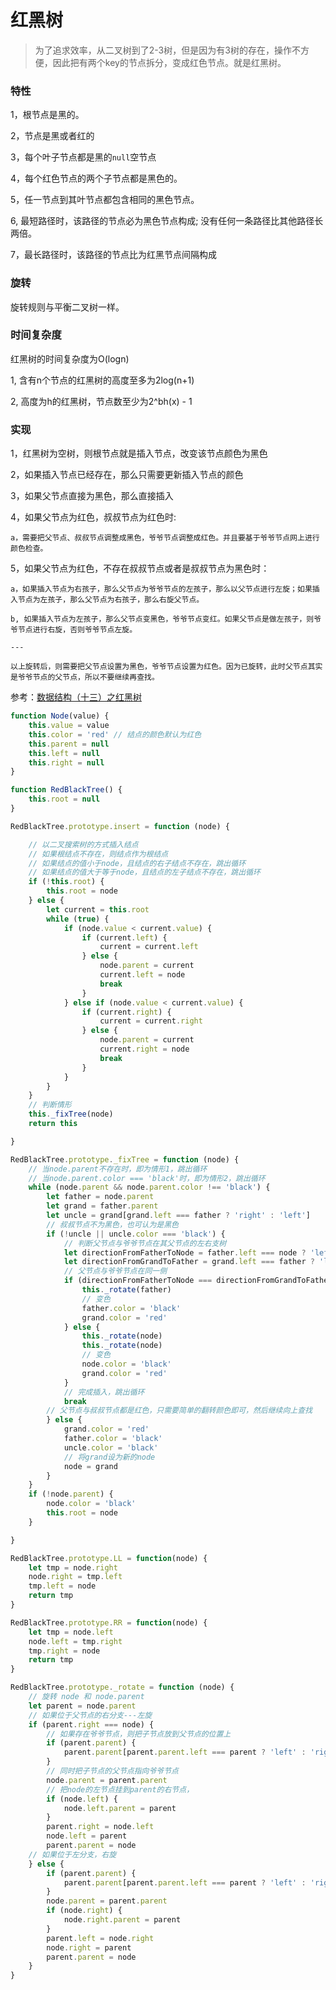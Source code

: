 # 红黑树

> 为了追求效率，从二叉树到了2-3树，但是因为有3树的存在，操作不方便，因此把有两个key的节点拆分，变成红色节点。就是红黑树。

### 特性

1，根节点是黑的。

2，节点是黑或者红的

3，每个叶子节点都是黑的`null`空节点

4，每个红色节点的两个子节点都是黑色的。

5，任一节点到其叶节点都包含相同的黑色节点。

6, 最短路径时，该路径的节点必为黑色节点构成; 没有任何一条路径比其他路径长两倍。

7，最长路径时，该路径的节点比为红黑节点间隔构成


### 旋转

旋转规则与平衡二叉树一样。

### 时间复杂度

红黑树的时间复杂度为O(logn)

1, 含有n个节点的红黑树的高度至多为2log(n+1)

2, 高度为h的红黑树，节点数至少为2^bh(x) - 1


### 实现

1，红黑树为空树，则根节点就是插入节点，改变该节点颜色为黑色

2，如果插入节点已经存在，那么只需要更新插入节点的颜色

3，如果父节点直接为黑色，那么直接插入

4，如果父节点为红色，叔叔节点为红色时:

    a，需要把父节点、叔叔节点调整成黑色，爷爷节点调整成红色。并且要基于爷爷节点网上进行颜色检查。
<!--
    c，（此时是检查状态，并非第一次插入状态）如果叔叔节点为黑色，插入节点是父节点的右孩子，切父节点位于爷爷节点的左树，则对父节点进行左旋（此时插入节点，不是真正意义的插入节点，而是在此节点上插入节点后调整后的节点）。 -->

5，如果父节点为红色，不存在叔叔节点或者是叔叔节点为黑色时：

    a，如果插入节点为右孩子，那么父节点为爷爷节点的左孩子，那么以父节点进行左旋；如果插入节点为左孩子，那么父节点为右孩子，那么右旋父节点。

    b, 如果插入节点为左孩子，那么父节点变黑色，爷爷节点变红。如果父节点是做左孩子，则爷爷节点进行右旋，否则爷爷节点左旋。

    ---

    以上旋转后，则需要把父节点设置为黑色，爷爷节点设置为红色。因为已旋转，此时父节点其实是爷爷节点的父节点，所以不要继续再查找。


参考：[数据结构（十三）之红黑树](https://www.jianshu.com/p/00aae4f4d672)

```javaScript
function Node(value) {
	this.value = value
	this.color = 'red' // 结点的颜色默认为红色
	this.parent = null
	this.left = null
	this.right = null
}

function RedBlackTree() {
 	this.root = null
}

RedBlackTree.prototype.insert = function (node) {

	// 以二叉搜索树的方式插入结点
	// 如果根结点不存在，则结点作为根结点
	// 如果结点的值小于node，且结点的右子结点不存在，跳出循环
	// 如果结点的值大于等于node，且结点的左子结点不存在，跳出循环
	if (!this.root) {
		this.root = node
	} else {
		let current = this.root
		while (true) {
			if (node.value < current.value) {
				if (current.left) {
					current = current.left
				} else {
					node.parent = current
					current.left = node
					break
				}
			} else if (node.value < current.value) {
				if (current.right) {
					current = current.right
				} else {
					node.parent = current
					current.right = node
					break
				}
			}
		}
	}
	// 判断情形
	this._fixTree(node)
	return this

}

RedBlackTree.prototype._fixTree = function (node) {
 	// 当node.parent不存在时，即为情形1，跳出循环
 	// 当node.parent.color === 'black'时，即为情形2，跳出循环
 	while (node.parent && node.parent.color !== 'black') {
 		let father = node.parent
		let grand = father.parent
		let uncle = grand[grand.left === father ? 'right' : 'left']
		// 叔叔节点不为黑色，也可认为是黑色
		if (!uncle || uncle.color === 'black') {
			// 判断父节点与爷爷节点在其父节点的左右支树
			let directionFromFatherToNode = father.left === node ? 'left' : 'right'
			let directionFromGrandToFather = grand.left === father ? 'left' : 'right'
			// 父节点与爷爷节点在同一侧
			if (directionFromFatherToNode === directionFromGrandToFather) {
				this._rotate(father)
				// 变色
				father.color = 'black'
				grand.color = 'red'
			} else {
				this._rotate(node)
				this._rotate(node)
				// 变色
				node.color = 'black'
				grand.color = 'red'
			}
			// 完成插入，跳出循环
			break
		// 父节点与叔叔节点都是红色，只需要简单的翻转颜色即可，然后继续向上查找
		} else {
			grand.color = 'red'
			father.color = 'black'
			uncle.color = 'black'
			// 将grand设为新的node
			node = grand
		}
 	}
 	if (!node.parent) {
		node.color = 'black'
		this.root = node
 	}

}

RedBlackTree.prototype.LL = function(node) {
	let tmp = node.right
	node.right = tmp.left
	tmp.left = node
	return tmp
}

RedBlackTree.prototype.RR = function(node) {
	let tmp = node.left
	node.left = tmp.right
	tmp.right = node
	return tmp
}

RedBlackTree.prototype._rotate = function (node) {
	// 旋转 node 和 node.parent
	let parent = node.parent
	// 如果位于父节点的右分支---左旋
	if (parent.right === node) {
		// 如果存在爷爷节点，则把子节点放到父节点的位置上
		if (parent.parent) {
			parent.parent[parent.parent.left === parent ? 'left' : 'right'] = node
		}
		// 同时把子节点的父节点指向爷爷节点
		node.parent = parent.parent
		// 把node的左节点挂到parent的右节点，
		if (node.left) {
			node.left.parent = parent
		}
		parent.right = node.left
		node.left = parent
		parent.parent = node
	// 如果位于左分支，右旋
	} else {
		if (parent.parent) {
			parent.parent[parent.parent.left === parent ? 'left' : 'right'] = node
		}
		node.parent = parent.parent
		if (node.right) {
			node.right.parent = parent
		}
		parent.left = node.right
		node.right = parent
		parent.parent = node
	}
}
```
